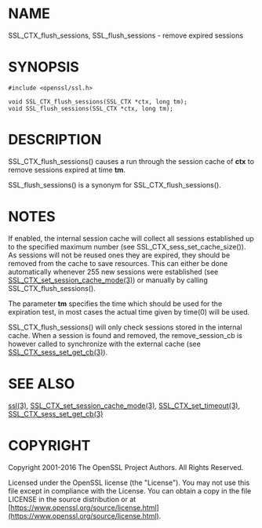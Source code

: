 # NAME

SSL\_CTX\_flush\_sessions, SSL\_flush\_sessions - remove expired sessions

# SYNOPSIS

    #include <openssl/ssl.h>

    void SSL_CTX_flush_sessions(SSL_CTX *ctx, long tm);
    void SSL_flush_sessions(SSL_CTX *ctx, long tm);

# DESCRIPTION

SSL\_CTX\_flush\_sessions() causes a run through the session cache of
**ctx** to remove sessions expired at time **tm**.

SSL\_flush\_sessions() is a synonym for SSL\_CTX\_flush\_sessions().

# NOTES

If enabled, the internal session cache will collect all sessions established
up to the specified maximum number (see SSL\_CTX\_sess\_set\_cache\_size()).
As sessions will not be reused ones they are expired, they should be
removed from the cache to save resources. This can either be done
 automatically whenever 255 new sessions were established (see
[SSL\_CTX\_set\_session\_cache\_mode(3)](http://man.he.net/man3/SSL_CTX_set_session_cache_mode))
or manually by calling SSL\_CTX\_flush\_sessions().

The parameter **tm** specifies the time which should be used for the
expiration test, in most cases the actual time given by time(0)
will be used.

SSL\_CTX\_flush\_sessions() will only check sessions stored in the internal
cache. When a session is found and removed, the remove\_session\_cb is however
called to synchronize with the external cache (see
[SSL\_CTX\_sess\_set\_get\_cb(3)](http://man.he.net/man3/SSL_CTX_sess_set_get_cb)).

# SEE ALSO

[ssl(3)](http://man.he.net/man3/ssl),
[SSL\_CTX\_set\_session\_cache\_mode(3)](http://man.he.net/man3/SSL_CTX_set_session_cache_mode),
[SSL\_CTX\_set\_timeout(3)](http://man.he.net/man3/SSL_CTX_set_timeout),
[SSL\_CTX\_sess\_set\_get\_cb(3)](http://man.he.net/man3/SSL_CTX_sess_set_get_cb)

# COPYRIGHT

Copyright 2001-2016 The OpenSSL Project Authors. All Rights Reserved.

Licensed under the OpenSSL license (the "License").  You may not use
this file except in compliance with the License.  You can obtain a copy
in the file LICENSE in the source distribution or at
[https://www.openssl.org/source/license.html](https://www.openssl.org/source/license.html).
